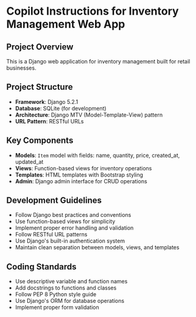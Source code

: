 # Copilot Instructions for Inventory Management Web App

<!-- Use this file to provide workspace-specific custom instructions to Copilot. For more details, visit https://code.visualstudio.com/docs/copilot/copilot-customization#_use-a-githubcopilotinstructionsmd-file -->

## Project Overview
This is a Django web application for inventory management built for retail businesses.

## Project Structure
- **Framework**: Django 5.2.1
- **Database**: SQLite (for development)
- **Architecture**: Django MTV (Model-Template-View) pattern
- **URL Pattern**: RESTful URLs

## Key Components
- **Models**: `Item` model with fields: name, quantity, price, created_at, updated_at
- **Views**: Function-based views for inventory operations
- **Templates**: HTML templates with Bootstrap styling
- **Admin**: Django admin interface for CRUD operations

## Development Guidelines
- Follow Django best practices and conventions
- Use function-based views for simplicity
- Implement proper error handling and validation
- Follow RESTful URL patterns
- Use Django's built-in authentication system
- Maintain clean separation between models, views, and templates

## Coding Standards
- Use descriptive variable and function names
- Add docstrings to functions and classes
- Follow PEP 8 Python style guide
- Use Django's ORM for database operations
- Implement proper form validation
